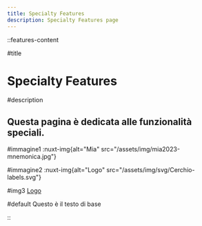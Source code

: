 ```yaml
---
title: Specialty Features
description: Specialty Features page
---
```


::features-content

#title
# Specialty Features

#description
## Questa pagina è dedicata alle funzionalità speciali.

#immagine1
:nuxt-img{alt="Mia" src="/assets/img/mia2023-mnemonica.jpg"}

#immagine2
:nuxt-img{alt="Logo" src="/assets/img/svg/Cerchio-labels.svg"}

#img3
[Logo](/assets/img/svg/Logo-mne-Vector.svg)

#default
Questo è il testo di base

::

